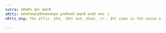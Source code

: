 ```yaml
---
sutra: सर्वचर्मणः कृतः खखञौ
vRtti: सर्वचर्मन्शब्दात्तृतीयासमर्थात्कृत इत्यस्मिन्नर्थे खखञौ प्रत्ययौ भवतः ॥
vRtti_eng: The affix _kha_ (ईन) and _khan_ (+-- ईन) come in the sense of 'wholly made thereof', after the word _sarva_-_charman_.

---
```


